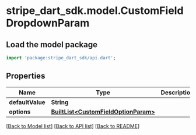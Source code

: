# stripe_dart_sdk.model.CustomFieldDropdownParam

## Load the model package
```dart
import 'package:stripe_dart_sdk/api.dart';
```

## Properties
Name | Type | Description | Notes
------------ | ------------- | ------------- | -------------
**defaultValue** | **String** |  | [optional] 
**options** | [**BuiltList&lt;CustomFieldOptionParam&gt;**](CustomFieldOptionParam.md) |  | 

[[Back to Model list]](../README.md#documentation-for-models) [[Back to API list]](../README.md#documentation-for-api-endpoints) [[Back to README]](../README.md)


